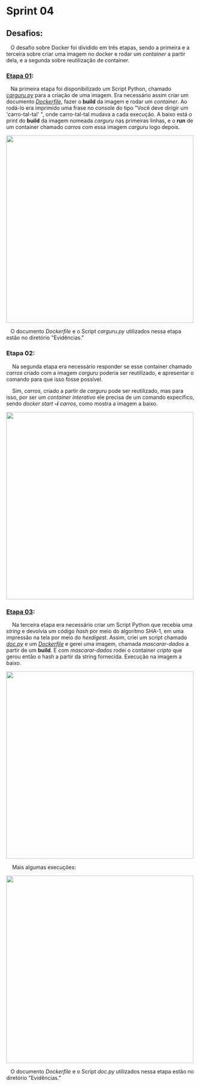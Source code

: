 # Sprint 04
## Desafios: 
&nbsp;&nbsp;&nbsp;O desafio sobre Docker foi dividido em três etapas, sendo a primeira e a terceira sobre criar uma imagem no docker e rodar um *container* a partir dela, e a segunda sobre reutilização de container.
### [Etapa 01](https://github.com/rehbeinp/EstagioC_UOL/tree/main/Sprint04/Evid%C3%AAncias):
&nbsp;&nbsp;&nbsp;Na primeira etapa foi disponibilizado um Script Python, chamado *[carguru.py](https://github.com/rehbeinp/EstagioC_UOL/blob/main/Sprint04/Evid%C3%AAncias/etapa1_carguru.py)* para a criação de uma imagem. Era necessário assim criar um documento *[Dockerfile](https://github.com/rehbeinp/EstagioC_UOL/blob/main/Sprint04/Evid%C3%AAncias/etapa1_Dockerfile)*, fazer o **build** da imagem e rodar um *container*. Ao rodá-lo era imprimido uma frase no console do tipo "Você deve dirigir um 'carro-tal-tal' ", onde carro-tal-tal mudava a cada execução. A baixo está o print do **build** da imagem nomeada *carguru* nas primeiras linhas, e o **run** de um container chamado *carros* com essa imagem *carguru* logo depois.

<img src= ..\Evidências\etapa1_build_carguru.png width=500>

&nbsp;&nbsp;&nbsp;O documento *Dockerfile* e o Script *carguru.py* utilizados nessa etapa estão no diretório "Evidências."

### Etapa 02:
&nbsp;&nbsp;&nbsp; Na segunda etapa era necessário responder se esse container chamado *carros* criado com a imagem *carguru* poderia ser reutilizado, e apresentar o comando para que isso fosse possível. <p>
&nbsp;&nbsp;&nbsp; Sim, *carros*, criado a partir de *carguru* pode ser reutilizado, mas para isso, por ser um *container interativo* ele precisa de um comando expecífico, sendo *docker start **-i** carros*, como mostra a imagem a baixo.

<img src= ..\Evidências\etapa2_reutilizar_container.png width=500>

### [Etapa 03](https://github.com/rehbeinp/EstagioC_UOL/tree/main/Sprint04/Evid%C3%AAncias/etapa03):
&nbsp;&nbsp;&nbsp; Na terceira etapa era necessário criar um Script Python que recebia uma *string* e devolvia um código *hash* por meio do algoritmo SHA-1, em uma impressão na tela por meio do *hexdigest*. Assim, criei um script chamado *[doc.py](https://github.com/rehbeinp/EstagioC_UOL/blob/main/Sprint04/Evid%C3%AAncias/etapa3_doc.py)* e um *[Dockerfile](https://github.com/rehbeinp/EstagioC_UOL/blob/main/Sprint04/Evid%C3%AAncias/etapa3_Dockerfile)* e gerei uma imagem, chamada *mascarar-dados* a partir de um **build**. E com *mascarar-dados* rodei o container *cripto* que gerou então o hash a partir da string fornecida. Execução na imagem a baixo. 

<img src= ..\Evidências\etapa03_mascarar_dados.png width=500>

&nbsp;&nbsp;&nbsp; Mais algumas execuções:

<img src= ..\Evidências\etapa03_mais_execucoes.png width=500>

&nbsp;&nbsp;&nbsp;O documento *Dockerfile* e o Script *doc.py* utilizados nessa etapa estão no diretório "Evidências."
